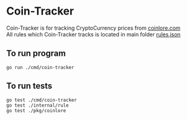 # Coin-Tracker

Coin-Tracker is for tracking CryptoCurrency prices from [coinlore.com](https://www.coinlore.com/)\
All rules which Coin-Tracker tracks is located in main folder [rules.json](rules.json)
 
## To run program

 	go run ./cmd/coin-tracker

## To run tests

	go test ./cmd/coin-tracker
	go test ./internal/rule
	go test ./pkg/coinlore
